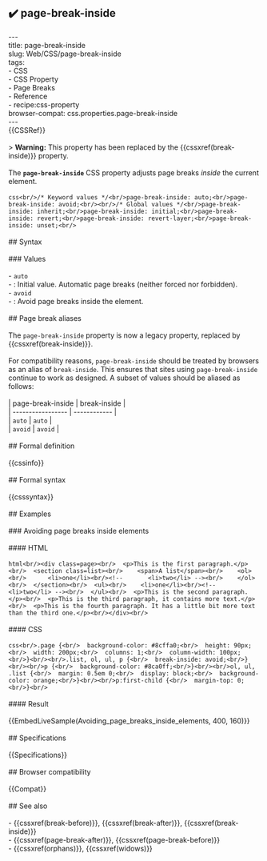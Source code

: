 ## ✔️ page-break-inside 
 ---<br/>title: page-break-inside<br/>slug: Web/CSS/page-break-inside<br/>tags:<br/>  - CSS<br/>  - CSS Property<br/>  - Page Breaks<br/>  - Reference<br/>  - recipe:css-property<br/>browser-compat: css.properties.page-break-inside<br/>---<br/>{{CSSRef}}<br/><br/>> **Warning:** This property has been replaced by the {{cssxref(break-inside)}} property.<br/><br/>The **`page-break-inside`** CSS property adjusts page breaks _inside_ the current element.<br/><br/>```css<br/>/* Keyword values */<br/>page-break-inside: auto;<br/>page-break-inside: avoid;<br/><br/>/* Global values */<br/>page-break-inside: inherit;<br/>page-break-inside: initial;<br/>page-break-inside: revert;<br/>page-break-inside: revert-layer;<br/>page-break-inside: unset;<br/>```<br/><br/>## Syntax<br/><br/>### Values<br/><br/>- `auto`<br/>  - : Initial value. Automatic page breaks (neither forced nor forbidden).<br/>- `avoid`<br/>  - : Avoid page breaks inside the element.<br/><br/>## Page break aliases<br/><br/>The `page-break-inside` property is now a legacy property, replaced by {{cssxref(break-inside)}}.<br/><br/>For compatibility reasons, `page-break-inside` should be treated by browsers as an alias of `break-inside`. This ensures that sites using `page-break-inside` continue to work as designed. A subset of values should be aliased as follows:<br/><br/>| page-break-inside | break-inside |<br/>| ----------------- | ------------ |<br/>| `auto`            | `auto`       |<br/>| `avoid`           | `avoid`      |<br/><br/>## Formal definition<br/><br/>{{cssinfo}}<br/><br/>## Formal syntax<br/><br/>{{csssyntax}}<br/><br/>## Examples<br/><br/>### Avoiding page breaks inside elements<br/><br/>#### HTML<br/><br/>```html<br/><div class=page><br/>  <p>This is the first paragraph.</p><br/>  <section class=list><br/>    <span>A list</span><br/>    <ol><br/>      <li>one</li><br/><!--       <li>two</li> --><br/>    </ol><br/>  </section><br/>  <ul><br/>    <li>one</li><br/><!--     <li>two</li> --><br/>  </ul><br/>  <p>This is the second paragraph.</p><br/>  <p>This is the third paragraph, it contains more text.</p><br/>  <p>This is the fourth paragraph. It has a little bit more text than the third one.</p><br/></div><br/>```<br/><br/>#### CSS<br/><br/>```css<br/>.page {<br/>  background-color: #8cffa0;<br/>  height: 90px;<br/>  width: 200px;<br/>  columns: 1;<br/>  column-width: 100px;<br/>}<br/><br/>.list, ol, ul, p {<br/>  break-inside: avoid;<br/>}<br/><br/>p {<br/>  background-color: #8ca0ff;<br/>}<br/><br/>ol, ul, .list {<br/>  margin: 0.5em 0;<br/>  display: block;<br/>  background-color: orange;<br/>}<br/><br/>p:first-child {<br/>  margin-top: 0;<br/>}<br/>```<br/><br/>#### Result<br/><br/>{{EmbedLiveSample(Avoiding_page_breaks_inside_elements, 400, 160)}}<br/><br/>## Specifications<br/><br/>{{Specifications}}<br/><br/>## Browser compatibility<br/><br/>{{Compat}}<br/><br/>## See also<br/><br/>- {{cssxref(break-before)}}, {{cssxref(break-after)}}, {{cssxref(break-inside)}}<br/>- {{cssxref(page-break-after)}}, {{cssxref(page-break-before)}}<br/>- {{cssxref(orphans)}}, {{cssxref(widows)}}<br/>